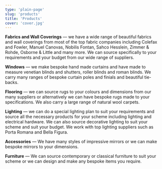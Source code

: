 ```yaml
---
type: 'plain-page'
slug: 'products'
title: 'Products'
cover: 'cover.jpg'
---
```


**Fabrics and Wall Coverings** — we have a wide range of beautiful fabrics and wall coverings from most of the top fabric companies including Colefax and Fowler, Manuel Canovas, Nobilis Fontan, Sahco Hesslein, Zimmer & Rohde, Osborne & Little and many more. We can source specifically to your requirements and your budget from our wide range of suppliers.

**Windows** — we make bespoke hand made curtains and have made to measure venetian blinds and shutters, roller blinds and roman blinds. We carry many ranges of bespoke curtain poles and finials and beautiful tie-backs.

**Flooring** — we can source rugs to your colours and dimensions from our many suppliers or alternatively we can have bespoke rugs made to your specifications. We also carry a large range of natural wool carpets.

**Lighting** — we can do a special lighting plan to suit your requirements and source all the necessary products for your scheme including lighting and electrical hardware. We can also source decorative lighting to suit your scheme and suit your budget. We work with top lighting suppliers such as Porta Romana and Bella Figura.

**Accessories** — We have many styles of impressive mirrors or we can make bespoke mirrors to your dimensions.

**Furniture** — We can source contemporary or classical furniture to suit your scheme or we can design and make any bespoke items you require.
